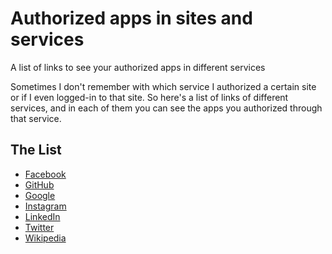 # Authorized apps in sites and services
A list of links to see your authorized apps in different services

Sometimes I don't remember with which service I authorized a certain site or if I even logged-in to that site. So here's a list of links of different services, and in each of them you can see the apps you authorized through that service.

## The List
- [Facebook](https://www.facebook.com/settings?tab=applications)
- [GitHub](https://github.com/settings/applications)
- [Google](https://myaccount.google.com/permissions)
- [Instagram](https://instagram.com/accounts/manage_access/)
- [LinkedIn](https://www.linkedin.com/psettings/third-party-applications)
- [Twitter](https://twitter.com/settings/applications)
- [Wikipedia](https://www.wikipedia.org/wiki/Special:OAuthManageMyGrants)
